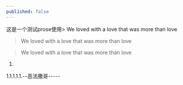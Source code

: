 ```yaml
---
published: false
---
```


这是一个测试prose使用> We loved with a love that was more than love

> We loved with a love that was more than love

> We loved with a love that was more than love


1.
1.1.1.1.1.--恶法撒哥-----